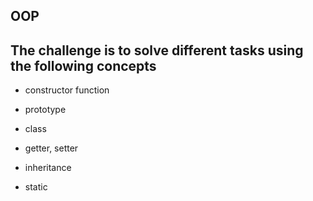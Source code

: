 ## OOP 
## The challenge is to solve different tasks using the following concepts
- constructor function
* prototype
+ class
- getter, setter
* inheritance
- static